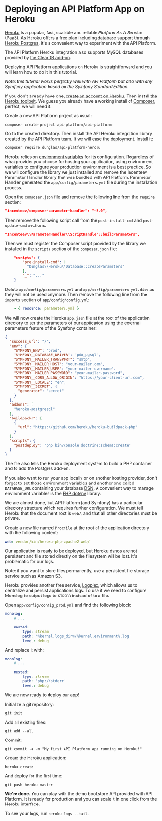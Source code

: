 # Deploying an API Platform App on Heroku

[Heroku](http://heroku.com) is a popular, fast, scalable and reliable *Platform As A Service* (PaaS). As Heroku offers a
free plan including database support through [Heroku Postgres](https://www.heroku.com/postgres), it's
a convenient way to experiment with the API Platform.

The API Platform Heroku integration also supports MySQL databases provided by [the ClearDB add-on](https://addons.heroku.com/cleardb).

Deploying API Platform applications on Heroku is straightforward and you will learn how to do it in this tutorial.

*Note: this tutorial works perfectly well with API Platform but also with any Symfony application based on the Symfony Standard
Edition.*

If you don't already have one, [create an account on Heroku](https://signup.heroku.com/signup/dc). Then install [the Heroku
toolbelt](https://devcenter.heroku.com/articles/getting-started-with-php#local-workstation-setup). We guess you already
have a working install of [Composer](http://getcomposer.org), perfect, we will need it.

Create a new API Platform project as usual:

    composer create-project api-platform/api-platform

Go to the created directory. Then install the API Heroku integration library created by the API Platform team. It we will ease the deployment.
Install it:

    composer require dunglas/api-platform-heroku

Heroku relies on [environment variables](https://devcenter.heroku.com/articles/config-vars) for its configuration. Regardless of what provider you
choose for hosting your application, using environment variables to configure your production environment is a best practice.
So we will configure the library we just installed and remove the Incenteev Parameter Handler library that was bundled with
API Platform. Parameter Handler generated the `app/config/parameters.yml` file during the installation process.

Open the `composer.json` file and remove the following line from the  `require` section:

```json
"incenteev/composer-parameter-handler": "~2.0",
```

Then remove the following script call from the `post-install-cmd` and `post-update-cmd` sections:

```json
"Incenteev\\ParameterHandler\\ScriptHandler::buildParameters",
```

Then we must register the Composer script provided by the library we installed in the `scripts` section of the `composer.json`
file:

```json
    "scripts": {
        "pre-install-cmd": [
          "Dunglas\\Heroku\\Database::createParameters"
        ],
        "_": "..."
    }
```

Delete `app/config/parameters.yml` and `app/config/parameters.yml.dist` as they will not be used anymore. Then remove the following line from the `imports` section of `app/config/config.yml`:

```yaml
    - { resource: parameters.yml }
```

We will now create the Heroku `app.json` file at the root of the application directory to set the parameters of our application
using the external parameters feature of the Symfony container:

```json
{
  "success_url": "/",
  "env": {
    "SYMFONY_ENV": "prod",
    "SYMFONY__DATABASE_DRIVER": "pdo_pgsql",
    "SYMFONY__MAILER_TRANSPORT": "smtp",
    "SYMFONY__MAILER_HOST": "your-mailer.com",
    "SYMFONY__MAILER_USER": "your-mailer-username",
    "SYMFONY__MAILER_PASSWORD": "your-mailer-password",
    "SYMFONY__CORS_ALLOW_ORIGIN": "https://your-client-url.com",
    "SYMFONY__LOCALE": "en",
    "SYMFONY__SECRET": {
      "generator": "secret"
    }
  },
  "addons": [
    "heroku-postgresql"
  ],
  "buildpacks": [
    {
      "url": "https://github.com/heroku/heroku-buildpack-php"
    }
  ],
  "scripts": {
    "postdeploy": "php bin/console doctrine:schema:create"
  }
}
```

The file also tells the Heroku deployment system to build a PHP container and to add the Postgres add-on.

If you also want to run your app locally or on another hosting provider, don't forget to set those environment variables
and another one called `DATABASE_URL` containing your database [DSN](https://en.wikipedia.org/wiki/Data_source_name).
A convenient way to manage environment variables is the [PHP dotenv](https://github.com/vlucas/phpdotenv) library.

We are almost done, but API Platform (and Symfony) has a particular directory structure which requires further configuration. We must tell Heroku that the document root is `web/`, and that all other
directories must be private.

Create a new file named `Procfile` at the root of the application directory with the following content:

```yaml
web: vendor/bin/heroku-php-apache2 web/
```

Our application is ready to be deployed, but Heroku dynos are not persistent and file stored directly on the filesystem
will be lost. It's problematic for our logs.

Note: if you want to store files permanently, use a persistent file storage service such as Amazon S3.

Heroku provides another free service, [Logplex](https://devcenter.heroku.com/articles/logplex), which allows us to centralize and
persist applications logs. To use it we need to configure Monolog to output logs to `STDERR` instead of to a file.

Open `app/config/config_prod.yml` and find the following block:

```yaml
monolog:
    # ...

    nested:
        type: stream
        path: '%kernel.logs_dir%/%kernel.environment%.log'
        level: debug
```

And replace it with:

```yaml
monolog:
    # ...

    nested:
        type: stream
        path: 'php://stderr'
        level: debug
```

We are now ready to deploy our app!

Initialize a git repository:

    git init

Add all existing files:

    git add --all

Commit:

    git commit -a -m "My first API Platform app running on Heroku!"

Create the Heroku application:

    heroku create

And deploy for the first time:

    git push heroku master

**We're done.** You can play with the demo bookstore API provided with API Platform. It is ready for production and you
can scale it in one click from the Heroku interface.

To see your logs, run `heroku logs --tail`.
